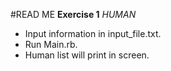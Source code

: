 #READ ME
**Exercise 1** *HUMAN*
- Input information in input_file.txt.
- Run Main.rb.
- Human list will print in screen.